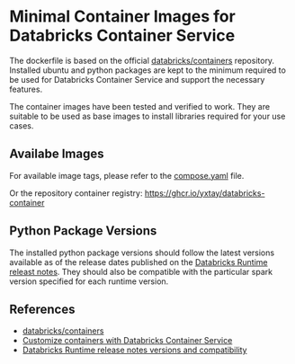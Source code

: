 # Minimal Container Images for Databricks Container Service

The dockerfile is based on the official
[databricks/containers](https://github.com/databricks/containers) repository.
Installed ubuntu and python packages are kept to the minimum required
to be used for Databricks Container Service and support the necessary features.

The container images have been tested and verified to work.
They are suitable to be used as base images
to install libraries required for your use cases.

## Availabe Images

For available image tags, please refer to the [compose.yaml](compose.yaml) file.

Or the repository container registry: <https://ghcr.io/yxtay/databricks-container>

## Python Package Versions

The installed python package versions should follow
the latest versions available as of the release dates published on the
[Databricks Runtime releast notes](https://docs.databricks.com/aws/en/release-notes/runtime/).
They should also be compatible with the particular
spark version specified for each runtime version.

## References

- [databricks/containers](https://github.com/databricks/containers)
- [Customize containers with Databricks Container Service](https://docs.databricks.com/aws/en/compute/custom-containers)
- [Databricks Runtime release notes versions and compatibility](https://docs.databricks.com/aws/en/release-notes/runtime/)
